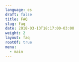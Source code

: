 ```yaml
---
language: es
draft: false
title: FAQ
slug: faq
date: 2018-03-13T18:17:00-03:00
weight: 2
layout: faq
rootOf: true
menu:
  - main
---
```


